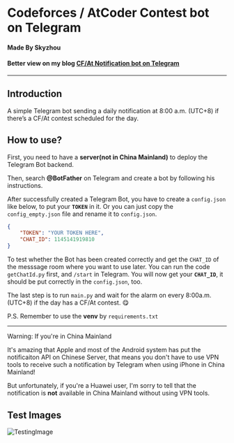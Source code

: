 # Codeforces / AtCoder Contest bot on Telegram
#### Made By Skyzhou
#### Better view on my blog [CF/At Notification bot on Telegram](https://skyzhou.top/2025/05/01/CFAt_Tg_Bot/)
---

## Introduction

A simple Telegram bot sending a daily notification at 8:00 a.m. (UTC+8) if there’s a CF/At contest scheduled for the day.

## How to use?

First, you need to have a **server(not in China Mainland)** to deploy the Telegram Bot backend.

Then, search **@BotFather** on Telegram and create a bot by following his instructions.

After successfully created a Telegram Bot, you have to create a ```config.json``` like below, to put your **```TOKEN```** in it. Or you can just copy the ```config_empty.json``` file and rename it to ```config.json```.

```json
{
    "TOKEN": "YOUR TOKEN HERE",
    "CHAT_ID": 1145141919810
}
```

To test whether the Bot has been created correctly and get the ```CHAT_ID``` of the messsage room where you want to use later. You can run the code ```getChatId.py``` first, and ```/start``` in Telegram. You will now get your **```CHAT_ID```**, it should be put correctly in the ```config.json```, too.

The last step is to run ```main.py``` and wait for the alarm on every 8:00a.m. (UTC+8) if the day has a CF/At contest. 😋

P.S. Remember to use the **venv** by ```requirements.txt```

--- 

Warning: If you're in China Mainland

It's amazing that Apple and most of the Android system has put the notificaiton API on Chinese Server, that means you don't have to use VPN tools to receive such a notification by Telegram when using iPhone in China Mainland!

But unfortunately, if you're a Huawei user, I'm sorry to tell that the notification is **not** available in China Mainland without using VPN tools.

## Test Images

![TestingImage](https://img.skyzhou.top/i/2025/05/01/6812f452578ff.jpg)